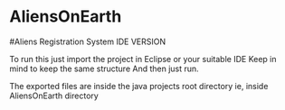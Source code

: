 AliensOnEarth
=============

#Aliens Registration System IDE VERSION

To run this just import the project in Eclipse or your suitable IDE
Keep in mind to keep the same structure
And then just run.

The exported files are inside the java projects root directory ie, inside AliensOnEarth directory
